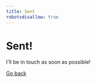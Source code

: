 ```yaml
---
title: Sent
robotsdisallow: true
---
```


# Sent!

I'll be in touch as soon as possible!

<a class="go-back" href="{{% siteurl %}}#lets-talk">Go back</a>
